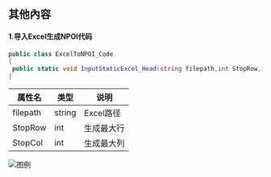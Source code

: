 ## 其他內容



#### 1.导入Excel生成NPOI代码

```c#
public class ExcelToNPOI_Code
{
 public static void InputStaticExcel_Head(string filepath,int StopRow,int StopCol)
}
```

| 属性名   | 类型   | 说明       |
| -------- | ------ | ---------- |
| filepath | string | Excel路径  |
| StopRow  | int    | 生成最大行 |
| StopCol  | int    | 生成最大列 |

![图例](http://img.leepichome.top/open6.png)